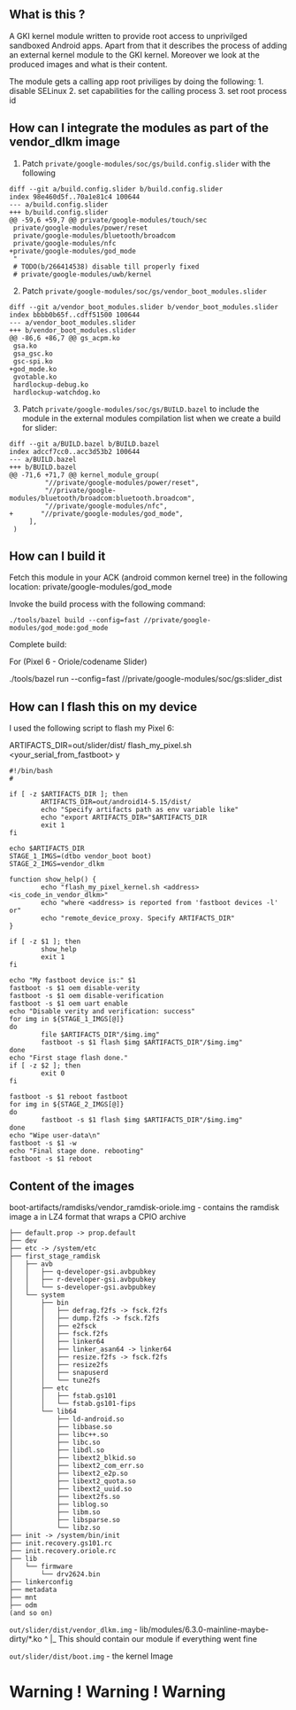 ## What is this ? ##

A GKI kernel module written to provide root access to unprivilged sandboxed
Android apps. Apart from that it describes the process of adding an external kernel
module to the GKI kernel. Moreover we look at the produced images and what is their
content.

The module gets a calling app root priviliges by doing the following:
	1. disable SELinux
	2. set capabilities for the calling process
	3. set root process id

## How can I integrate the modules as part of the vendor_dlkm image ##

1. Patch `private/google-modules/soc/gs/build.config.slider` with the following

```
diff --git a/build.config.slider b/build.config.slider
index 98e460d5f..70a1e81c4 100644
--- a/build.config.slider
+++ b/build.config.slider
@@ -59,6 +59,7 @@ private/google-modules/touch/sec
 private/google-modules/power/reset
 private/google-modules/bluetooth/broadcom
 private/google-modules/nfc
+private/google-modules/god_mode
 "
 # TODO(b/266414538) disable till properly fixed
 # private/google-modules/uwb/kernel
```

2. Patch `private/google-modules/soc/gs/vendor_boot_modules.slider`

```
diff --git a/vendor_boot_modules.slider b/vendor_boot_modules.slider
index bbbb0b65f..cdff51500 100644
--- a/vendor_boot_modules.slider
+++ b/vendor_boot_modules.slider
@@ -86,6 +86,7 @@ gs_acpm.ko
 gsa.ko
 gsa_gsc.ko
 gsc-spi.ko
+god_mode.ko
 gvotable.ko
 hardlockup-debug.ko
 hardlockup-watchdog.ko
```

3. Patch `private/google-modules/soc/gs/BUILD.bazel` to include the module in
the external modules compilation list when we create a build for slider:

```
diff --git a/BUILD.bazel b/BUILD.bazel
index adccf7cc0..acc3d53b2 100644
--- a/BUILD.bazel                                      
+++ b/BUILD.bazel                                      
@@ -71,6 +71,7 @@ kernel_module_group(
         "//private/google-modules/power/reset",
         "//private/google-modules/bluetooth/broadcom:bluetooth.broadcom",
         "//private/google-modules/nfc",
+       "//private/google-modules/god_mode",
     ],                                                
 )     
```

## How can I build it ##

Fetch this module in your ACK (android common kernel tree) in the following
location: private/google-modules/god_mode

Invoke the build process with the following command:

`./tools/bazel build --config=fast //private/google-modules/god_mode:god_mode`

Complete build:

For (Pixel 6 - Oriole/codename Slider)

./tools/bazel run --config=fast //private/google-modules/soc/gs:slider_dist

## How can I flash this on my device ##

I used the following script to flash my Pixel 6:

ARTIFACTS_DIR=out/slider/dist/ flash_my_pixel.sh <your_serial_from_fastboot> y

```
#!/bin/bash
#

if [ -z $ARTIFACTS_DIR ]; then
        ARTIFACTS_DIR=out/android14-5.15/dist/
        echo "Specify artifacts path as env variable like"
        echo "export ARTIFACTS_DIR="$ARTIFACTS_DIR
        exit 1
fi

echo $ARTIFACTS_DIR
STAGE_1_IMGS=(dtbo vendor_boot boot)
STAGE_2_IMGS=vendor_dlkm

function show_help() {
        echo "flash_my_pixel_kernel.sh <address> <is_code_in_vendor_dlkm>"
        echo "where <address> is reported from 'fastboot devices -l' or"
        echo "remote_device_proxy. Specify ARTIFACTS_DIR"
}

if [ -z $1 ]; then
        show_help
        exit 1
fi      

echo "My fastboot device is:" $1
fastboot -s $1 oem disable-verity
fastboot -s $1 oem disable-verification
fastboot -s $1 oem uart enable
echo "Disable verity and verification: success"
for img in ${STAGE_1_IMGS[@]}
do
        file $ARTIFACTS_DIR"/$img.img"
        fastboot -s $1 flash $img $ARTIFACTS_DIR"/$img.img"
done
echo "First stage flash done."
if [ -z $2 ]; then
        exit 0
fi

fastboot -s $1 reboot fastboot
for img in ${STAGE_2_IMGS[@]}
do
        fastboot -s $1 flash $img $ARTIFACTS_DIR"/$img.img"
done
echo "Wipe user-data\n"
fastboot -s $1 -w
echo "Final stage done. rebooting"
fastboot -s $1 reboot
```

## Content of the images ###

boot-artifacts/ramdisks/vendor_ramdisk-oriole.img - contains the ramdisk image
a in LZ4 format that wraps a CPIO archive

```
├── default.prop -> prop.default
├── dev
├── etc -> /system/etc
├── first_stage_ramdisk
│   ├── avb
│   │   ├── q-developer-gsi.avbpubkey
│   │   ├── r-developer-gsi.avbpubkey
│   │   └── s-developer-gsi.avbpubkey
│   └── system
│       ├── bin
│       │   ├── defrag.f2fs -> fsck.f2fs
│       │   ├── dump.f2fs -> fsck.f2fs
│       │   ├── e2fsck
│       │   ├── fsck.f2fs
│       │   ├── linker64
│       │   ├── linker_asan64 -> linker64
│       │   ├── resize.f2fs -> fsck.f2fs
│       │   ├── resize2fs
│       │   ├── snapuserd
│       │   └── tune2fs
│       ├── etc
│       │   ├── fstab.gs101
│       │   └── fstab.gs101-fips
│       └── lib64
│           ├── ld-android.so
│           ├── libbase.so
│           ├── libc++.so
│           ├── libc.so
│           ├── libdl.so
│           ├── libext2_blkid.so
│           ├── libext2_com_err.so
│           ├── libext2_e2p.so
│           ├── libext2_quota.so
│           ├── libext2_uuid.so
│           ├── libext2fs.so
│           ├── liblog.so
│           ├── libm.so
│           ├── libsparse.so
│           └── libz.so
├── init -> /system/bin/init
├── init.recovery.gs101.rc
├── init.recovery.oriole.rc
├── lib
│   └── firmware
│       └── drv2624.bin
├── linkerconfig
├── metadata
├── mnt
├── odm
(and so on)
```

`out/slider/dist/vendor_dlkm.img` - lib/modules/6.3.0-mainline-maybe-dirty/*.ko
^
|_ This should contain our module if everything went fine



`out/slider/dist/boot.img` - the kernel Image 


# Warning ! Warning ! Warning #
